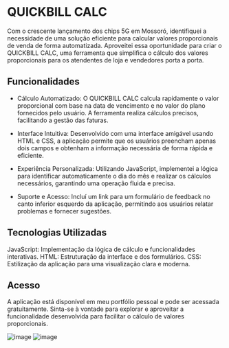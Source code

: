 <h1>QUICKBILL CALC</h1>

Com o crescente lançamento dos chips 5G em Mossoró, identifiquei a necessidade de uma solução eficiente para calcular valores proporcionais de venda de forma automatizada. Aproveitei essa oportunidade para criar o QUICKBILL CALC, uma ferramenta que simplifica o cálculo dos valores proporcionais para os atendentes de loja e vendedores porta a porta.

<h2>Funcionalidades</h2>

 - Cálculo Automatizado: O QUICKBILL CALC calcula rapidamente o valor proporcional com base na data de vencimento e no valor do plano fornecidos pelo usuário. A ferramenta realiza cálculos precisos, facilitando a gestão das faturas.

 - Interface Intuitiva: Desenvolvido com uma interface amigável usando HTML e CSS, a aplicação permite que os usuários preencham apenas dois campos e obtenham a informação necessária de forma rápida e eficiente.

 - Experiência Personalizada: Utilizando JavaScript, implementei a lógica para identificar automaticamente o dia do mês e realizar os cálculos necessários, garantindo uma operação fluida e precisa.

 - Suporte e Acesso: Incluí um link para um formulário de feedback no canto inferior esquerdo da aplicação, permitindo aos usuários relatar problemas e fornecer sugestões.

<h2>Tecnologias Utilizadas</h2>

JavaScript: Implementação da lógica de cálculo e funcionalidades interativas.
HTML: Estruturação da interface e dos formulários.
CSS: Estilização da aplicação para uma visualização clara e moderna.

<h2>Acesso</h2>
A aplicação está disponível em meu portfólio pessoal e pode ser acessada gratuitamente. Sinta-se à vontade para explorar e aproveitar a funcionalidade desenvolvida para facilitar o cálculo de valores proporcionais.

![image](https://github.com/user-attachments/assets/c3e5c833-26b4-4c41-a27d-7273532d7e3a)
![image](https://github.com/user-attachments/assets/8d8d8294-4a01-40c4-a9f9-5d07df83996e)

